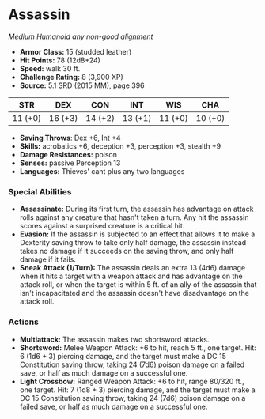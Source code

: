 # Assassin

*Medium* *Humanoid* *any non-good alignment*

- **Armor Class:** 15 (studded leather)
- **Hit Points:** 78 (12d8+24)
- **Speed:** walk 30 ft.
- **Challenge Rating:** 8 (3,900 XP)
- **Source:** 5.1 SRD (2015 MM), page 396

| STR | DEX | CON | INT | WIS | CHA |
| --- | --- | --- | --- | --- | --- |
| 11 (+0) | 16 (+3) | 14 (+2) | 13 (+1) | 11 (+0) | 10 (+0) |

- **Saving Throws**: Dex +6, Int +4
- **Skills:** acrobatics +6, deception +3, perception +3, stealth +9
- **Damage Resistances:** poison
- **Senses:** passive Perception 13
- **Languages:** Thieves' cant plus any two languages

### Special Abilities

- **Assassinate:** During its first turn, the assassin has advantage on attack rolls against any creature that hasn't taken a turn. Any hit the assassin scores against a surprised creature is a critical hit.
- **Evasion:** If the assassin is subjected to an effect that allows it to make a Dexterity saving throw to take only half damage, the assassin instead takes no damage if it succeeds on the saving throw, and only half damage if it fails.
- **Sneak Attack (1/Turn):** The assassin deals an extra 13 (4d6) damage when it hits a target with a weapon attack and has advantage on the attack roll, or when the target is within 5 ft. of an ally of the assassin that isn't incapacitated and the assassin doesn't have disadvantage on the attack roll.

### Actions

- **Multiattack:** The assassin makes two shortsword attacks.
- **Shortsword:** Melee Weapon Attack: +6 to hit, reach 5 ft., one target. Hit: 6 (1d6 + 3) piercing damage, and the target must make a DC 15 Constitution saving throw, taking 24 (7d6) poison damage on a failed save, or half as much damage on a successful one.
- **Light Crossbow:** Ranged Weapon Attack: +6 to hit, range 80/320 ft., one target. Hit: 7 (1d8 + 3) piercing damage, and the target must make a DC 15 Constitution saving throw, taking 24 (7d6) poison damage on a failed save, or half as much damage on a successful one.


